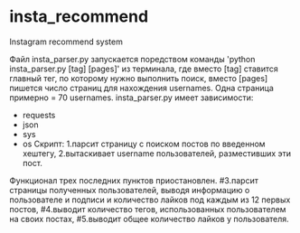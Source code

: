 # insta_recommend
Instagram recommend system

Файл insta_parser.py запускается поредством команды 'python insta_parser.py [tag] [pages]' из терминала, где вместо [tag] ставится главный тег, по которому нужно выполнить поиск, вместо [pages] пишется число страниц для нахождения usernames. Одна страница примерно = 70 usernames.
insta_parser.py имеет зависимости:
- requests
- json
- sys
- os
Скрипт: 
1.парсит страницу с поиском постов по введенном хештегу,
2.вытаскивает username пользователей, разместивших эти пост.

Функционал трех последних пунктов приостановлен.
#3.парсит страницы полученных пользователей, выводя информацию о пользователе и подписи и количество лайков под каждым из 12 первых постов,
#4.выводит количество тегов, использованных пользователем на своих постах,
#5.выводит общее количество лайков у пользователя.
